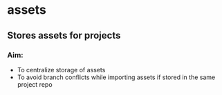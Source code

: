 # assets
## Stores assets for projects
### Aim: 
- To centralize storage of assets
- To avoid branch conflicts while importing assets if stored in the same project repo

